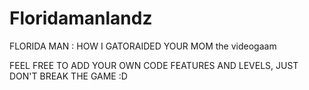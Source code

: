 # Floridamanlandz
FLORIDA MAN : HOW I GATORAIDED YOUR MOM the videogaam

FEEL FREE TO ADD YOUR OWN CODE FEATURES AND LEVELS, JUST DON'T BREAK THE GAME :D
